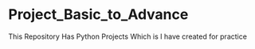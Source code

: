 # Project_Basic_to_Advance
This Repository Has Python Projects Which is I have created for practice
